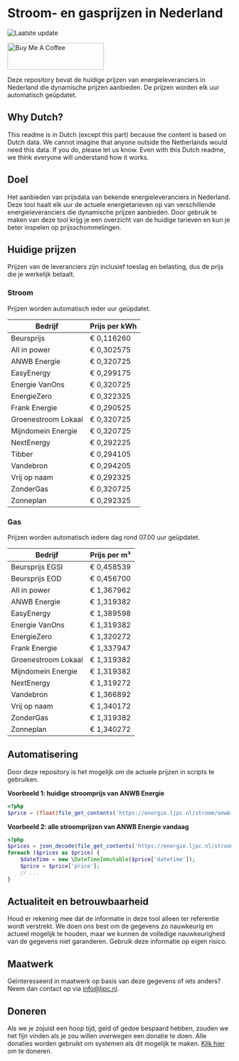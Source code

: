# Stroom- en gasprijzen in Nederland

![Laatste update](https://img.shields.io/badge/laatste%20update-2024--12--05%2015%3A00%20CET-brightgreen)

<a href="https://www.buymeacoffee.com/Lars-" target="_blank"><img src="https://cdn.buymeacoffee.com/buttons/v2/default-orange.png" alt="Buy Me A Coffee" height="60" style="height: 60px !important;width: 217px !important;" ></a>

Deze repository bevat de huidige prijzen van energieleveranciers in Nederland die dynamische prijzen aanbieden. De prijzen worden elk uur automatisch geüpdatet.

## Why Dutch?

This readme is in Dutch (except this part) because the content is based on Dutch data. We cannot imagine that anyone outside the Netherlands would need this data. If you do, please let us know. Even with this Dutch readme, we think
everyone will understand how it works.

## Doel

Het aanbieden van prijsdata van bekende energieleveranciers in Nederland. Deze tool haalt elk uur de actuele energietarieven op van verschillende energieleveranciers die dynamische prijzen aanbieden. Door gebruik te maken van deze tool
krijg je een overzicht van de huidige tarieven en kun je beter inspelen op prijsschommelingen.

## Huidige prijzen

Prijzen van de leveranciers zijn inclusief toeslag en belasting, dus de prijs die je werkelijk betaalt.

### Stroom

Prijzen worden automatisch ieder uur geüpdatet.

 Bedrijf | Prijs per kWh 
---------|---------------
Beursprijs | € 0,116260
All in power | € 0,302575
ANWB Energie | € 0,320725
EasyEnergy | € 0,299175
Energie VanOns | € 0,320725
EnergieZero | € 0,322325
Frank Energie | € 0,290525
Groenestroom Lokaal | € 0,320725
Mijndomein Energie | € 0,320725
NextEnergy | € 0,292225
Tibber | € 0,294105
Vandebron | € 0,294205
Vrij op naam | € 0,292325
ZonderGas | € 0,320725
Zonneplan | € 0,292325


### Gas

Prijzen worden automatisch iedere dag rond 07.00 uur geüpdatet.

 Bedrijf | Prijs per m³ 
---------|--------------
Beursprijs EGSI | € 0,458539
Beursprijs EOD | € 0,456700
All in power | € 1,367962
ANWB Energie | € 1,319382
EasyEnergy | € 1,389598
Energie VanOns | € 1,319382
EnergieZero | € 1,320272
Frank Energie | € 1,337947
Groenestroom Lokaal | € 1,319382
Mijndomein Energie | € 1,319382
NextEnergy | € 1,319272
Vandebron | € 1,366892
Vrij op naam | € 1,340172
ZonderGas | € 1,319382
Zonneplan | € 1,340272


## Automatisering

Door deze repository is het mogelijk om de actuele prijzen in scripts te gebruiken.

**Voorbeeld 1: huidige stroomprijs van ANWB Energie**

```php
<?php
$price = (float)file_get_contents('https://energie.ljpc.nl/stroom/anwb-energie-nu.txt');

```

**Voorbeeld 2: alle stroomprijzen van ANWB Energie vandaag**

```php
<?php
$prices = json_decode(file_get_contents('https://energie.ljpc.nl/stroom/all-in-power-vandaag.json'),true);
foreach ($prices as $price) {
    $dateTime = new \DateTimeImmutable($price['datetime']);
    $price = $price['price'];
    // ...
}
```

## Actualiteit en betrouwbaarheid

Houd er rekening mee dat de informatie in deze tool alleen ter referentie wordt verstrekt. We doen ons best om de gegevens zo nauwkeurig en actueel mogelijk te houden, maar we kunnen de volledige nauwkeurigheid van de gegevens niet
garanderen. Gebruik deze informatie op eigen risico.

## Maatwerk

Geïnteresseerd in maatwerk op basis van deze gegevens of iets anders? Neem dan contact op
via [info@ljpc.nl](mailto:info@ljpc.nl?subject=Energie%20prijzen).

## Doneren

Als we je zojuist een hoop tijd, geld of gedoe bespaard hebben, zouden we het fijn vinden als je zou willen overwegen een
donatie te doen. Alle donaties worden gebruikt om systemen als dit mogelijk te
maken. [Klik hier](https://www.buymeacoffee.com/Lars-) om te doneren.

